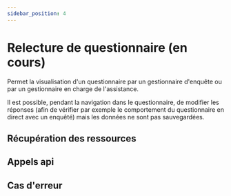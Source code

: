 ```yaml
---
sidebar_position: 4
---
```


# Relecture de questionnaire (en cours)

Permet la visualisation d'un questionnaire par un gestionnaire d'enquête ou par un gestionnaire en charge de l'assistance.

Il est possible, pendant la navigation dans le questionnaire, de modifier les réponses (afin de vérifier par exemple le comportement du questionnaire en direct avec un enquêté) mais les données ne sont pas sauvegardées.

## Récupération des ressources

## Appels api

## Cas d'erreur
